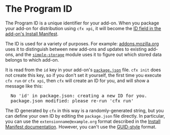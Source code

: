 # The Program ID #

The Program ID is a unique identifier for your add-on. When you package your
add-on for distribution using `cfx xpi`, it will become the
[ID field in the add-on's Install Manifest](https://developer.mozilla.org/en/install.rdf#id).

The ID is used for a variety
of purposes. For example: [addons.mozilla.org](http://addons.mozilla.org) uses
it to distinguish between new add-ons and updates to existing add-ons, and the
[`simple-storage`](packages/addon-kit/docs/simple-storage.html) module uses it
to figure out which stored data belongs to which add-on.

It is read from the `id` key in your add-on's [`package.json`](dev-guide/addon-development/package-spec.html) file.
`cfx init` does not create this key, so if you don't set it yourself, the
first time you execute `cfx run` or `cfx xpi`, then `cfx` will create an
ID for you, and will show a message like this:

<pre>
  No 'id' in package.json: creating a new ID for you.
  package.json modified: please re-run 'cfx run'
</pre>

The ID generated by `cfx` in this way is a randomly-generated string, but
you can define your own ID by editing the `package.json` file
directly. In particular, you can use the `extensionname@example.org` format
described in the
[Install Manifest documentation](https://developer.mozilla.org/en/install.rdf#id).
However, you can't use the
[GUID-style](https://developer.mozilla.org/en/Generating_GUIDs) format.
